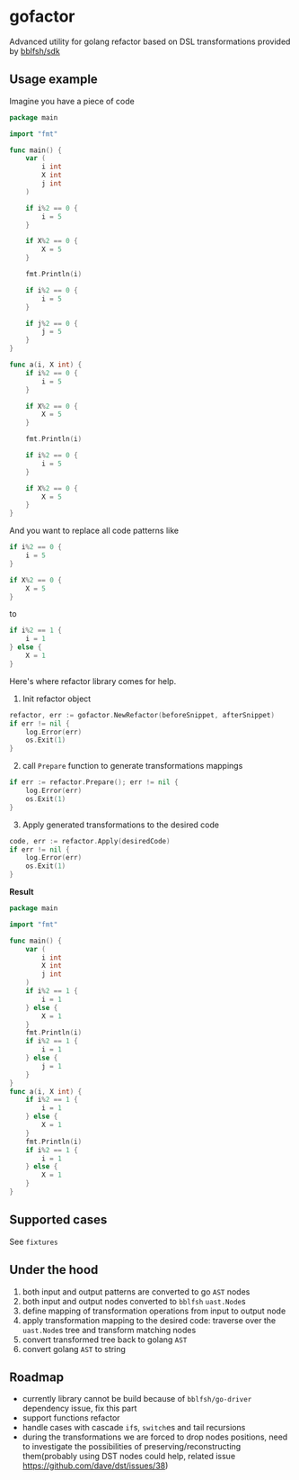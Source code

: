# gofactor
Advanced utility for golang refactor based on DSL transformations provided by [bblfsh/sdk](https://github.com/bblfsh/sdk)

## Usage example
Imagine you have a piece of code
```go
package main

import "fmt"

func main() {
	var (
		i int
		X int
		j int
	)

	if i%2 == 0 {
		i = 5
	}

	if X%2 == 0 {
		X = 5
	}

	fmt.Println(i)

	if i%2 == 0 {
		i = 5
	}

	if j%2 == 0 {
		j = 5
	}
}

func a(i, X int) {
	if i%2 == 0 {
		i = 5
	}

	if X%2 == 0 {
		X = 5
	}

	fmt.Println(i)

	if i%2 == 0 {
		i = 5
	}

	if X%2 == 0 {
		X = 5
	}
}
```
And you want to replace all code patterns like
```go
if i%2 == 0 {
    i = 5
}

if X%2 == 0 {
    X = 5
}

```
to
```go
if i%2 == 1 {
    i = 1
} else {
    X = 1
}
```
Here's where refactor library comes for help.
1) Init refactor object
```go
refactor, err := gofactor.NewRefactor(beforeSnippet, afterSnippet)
if err != nil {
    log.Error(err)
    os.Exit(1)
}
```
2) call `Prepare` function to generate transformations mappings
```go
if err := refactor.Prepare(); err != nil {
    log.Error(err)
    os.Exit(1)
}
``` 
3) Apply generated transformations to the desired code
```go
code, err := refactor.Apply(desiredCode)
if err != nil {
    log.Error(err)
    os.Exit(1)
}
```
**Result**
```go
package main

import "fmt"

func main() {
	var (
		i int
		X int
		j int
	)
	if i%2 == 1 {
		i = 1
	} else {
		X = 1
	}
	fmt.Println(i)
	if i%2 == 1 {
		i = 1
	} else {
		j = 1
	}
}
func a(i, X int) {
	if i%2 == 1 {
		i = 1
	} else {
		X = 1
	}
	fmt.Println(i)
	if i%2 == 1 {
		i = 1
	} else {
		X = 1
	}
}
```

## Supported cases
See `fixtures`

## Under the hood
1) both input and output patterns are converted to go `AST` nodes
2) both input and output nodes converted to `bblfsh` `uast.Node`s
3) define mapping of transformation operations from input to output node
4) apply transformation mapping to the desired code: traverse over the `uast.Node`s tree and transform matching nodes
5) convert transformed tree back to golang `AST`
6) convert golang `AST` to string

## Roadmap
- currently library cannot be build because of `bblfsh/go-driver` dependency issue, fix this part 
- support functions refactor
- handle cases with cascade `if`s, `switch`es and tail recursions
- during the transformations we are forced to drop nodes positions, need to investigate the possibilities of preserving/reconstructing them(probably using DST nodes could help, related issue https://github.com/dave/dst/issues/38) 

